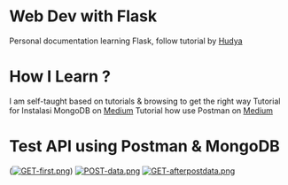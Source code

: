 # Web Dev with Flask 
Personal documentation learning Flask, follow tutorial by [Hudya](https://husite.notion.site/Flask-Python-09c8d6ab7f9943b5b87d986302f2d4e9)

# How I Learn ?
I am self-taught based on tutorials & browsing to get the right way
Tutorial for Instalasi MongoDB on [Medium](https://medium.com/@iqbal-abuniyaz/instalasi-mongodb-di-windows-e3626e66d449)
Tutorial how use Postman on [Medium](https://medium.com/@thejasonfile/a-pithy-perusal-of-post-and-put-and-patch-52a7f6443ceb)

# Test API using Postman & MongoDB
([![GET-first.png](https://i.postimg.cc/WzsNr6dx/GET-first.png)](https://postimg.cc/7GQrrzMN))
[![POST-data.png](https://i.postimg.cc/28hpmB3Z/POST-data.png)](https://postimg.cc/hfDZ1vLD)
[![GET-afterpostdata.png](https://i.postimg.cc/gj3M984c/GET-afterpostdata.png)](https://postimg.cc/vxH7f1pC)
